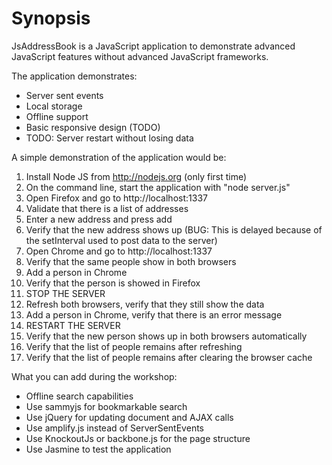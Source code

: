 Synopsis
========

JsAddressBook is a JavaScript application to demonstrate advanced
JavaScript features without advanced JavaScript frameworks.

The application demonstrates:
* Server sent events
* Local storage
* Offline support
* Basic responsive design (TODO)
* TODO: Server restart without losing data

A simple demonstration of the application would be:

1. Install Node JS from http://nodejs.org (only first time)
2. On the command line, start the application with "node server.js"
3. Open Firefox and go to http://localhost:1337
4. Validate that there is a list of addresses
5. Enter a new address and press add
6. Verify that the new address shows up (BUG: This is delayed because of the setInterval used to post data to the server)
7. Open Chrome and go to http://localhost:1337
8. Verify that the same people show in both browsers
9. Add a person in Chrome
10. Verify that the person is showed in Firefox
11. STOP THE SERVER
12. Refresh both browsers, verify that they still show the data
13. Add a person in Chrome, verify that there is an error message
14. RESTART THE SERVER
15. Verify that the new person shows up in both browsers automatically
16. Verify that the list of people remains after refreshing
17. Verify that the list of people remains after clearing the browser cache


What you can add during the workshop:
* Offline search capabilities
* Use sammyjs for bookmarkable search
* Use jQuery for updating document and AJAX calls
* Use amplify.js instead of ServerSentEvents
* Use KnockoutJs or backbone.js for the page structure
* Use Jasmine to test the application
